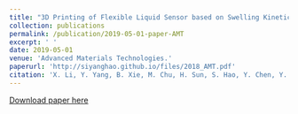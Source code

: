 ```yaml
---
title: "3D Printing of Flexible Liquid Sensor based on Swelling Kinetics of Hydrogel with Carbon Nanotubes"
collection: publications
permalink: /publication/2019-05-01-paper-AMT
excerpt: ' '
date: 2019-05-01
venue: 'Advanced Materials Technologies.'
paperurl: 'http://siyanghao.github.io/files/2018_AMT.pdf'
citation: 'X. Li, Y. Yang, B. Xie, M. Chu, H. Sun, S. Hao, Y. Chen, Y. Chen. 3D Printing of Flexible Liquid Sensor based on Swelling Kinetics of Hydrogel with Carbon Nanotubes [J]. Advanced Materials Technologies. 2019, 5, 1800476'
---
```


[Download paper here](http://siyanghao.github.io/files/2018_AMT.pdf)

